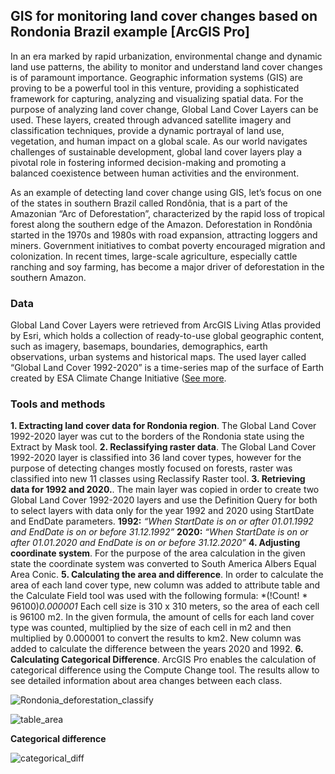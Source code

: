 ## GIS for monitoring land cover changes based on Rondonia Brazil example [ArcGIS Pro]
In an era marked by rapid urbanization, environmental change and dynamic land use patterns, the ability to monitor and understand land cover changes is of paramount importance. Geographic information systems (GIS) are proving to be a powerful tool in this venture, providing a sophisticated framework for capturing, analyzing and visualizing spatial data. For the purpose of analyzing land cover change, Global Land Cover Layers can be used. These layers, created through advanced satellite imagery and classification techniques, provide a dynamic portrayal of land use, vegetation, and human impact on a global scale. As our world navigates challenges of sustainable development, global land cover layers play a pivotal role in fostering informed decision-making and promoting a balanced coexistence between human activities and the environment. 

As an example of detecting land cover change using GIS, let’s focus on one of the states in southern Brazil called Rondônia, that is a part of the Amazonian “Arc of Deforestation”, characterized by the rapid loss of tropical forest along the southern edge of the Amazon. Deforestation in Rondônia started in the 1970s and 1980s with road expansion, attracting loggers and miners. Government initiatives to combat poverty encouraged migration and colonization. In recent times, large-scale agriculture, especially cattle ranching and soy farming, has become a major driver of deforestation in the southern Amazon.

### Data
Global Land Cover Layers were retrieved from ArcGIS Living Atlas provided by Esri, which holds a collection of ready-to-use global geographic content, such as imagery, basemaps, boundaries, demographics, earth observations, urban systems and historical maps. The used layer called “Global Land Cover 1992-2020” is a time-series map of the surface of Earth created by ESA Climate Change Initiative ([See more]([https://pages.github.com/](https://www.arcgis.com/home/item.html?id=1453082255024699af55c960bc3dc1fe)https://www.arcgis.com/home/item.html?id=1453082255024699af55c960bc3dc1fe).

### Tools and methods
**1. Extracting land cover data for Rondonia region**. The Global Land Cover 1992-2020 layer was cut to the borders of the Rondonia state using the Extract by Mask tool. 
**2. Reclassifying raster data**. The Global Land Cover 1992-2020 layer is classified into 36 land cover types, however for the purpose of detecting changes mostly focused on forests, raster was classified into new 11 classes using Reclassify Raster tool. 
**3. Retrieving data for 1992 and 2020.**. The main layer was copied in order to create two Global Land Cover 1992-2020 layers and use the Definition Query for both to select layers with data only for the year 1992 and 2020 using StartDate and EndDate parameters. 
**1992:**
*“When StartDate is on or after 01.01.1992 and EndDate is on or before 31.12.1992”*
**2020:** 
*“When StartDate is on or after 01.01.2020 and EndDate is on or before 31.12.2020”*
**4. Adjusting coordinate system**. For the purpose of the area calculation in the given state the coordinate system was converted to South America Albers Equal Area Conic. 
**5. Calculating the area and difference**. In order to calculate the area of each land cover type, new column was added to attribute table and the Calculate Field tool was used with the following formula:
*(!Count! * 96100)*0.000001*
Each cell size is 310 x 310 meters, so the area of each cell is 96100 m2. In the given formula, the amount of cells for each land cover type was counted, multiplied by the size of each cell in m2 and then multiplied by 0.000001 to convert the results to km2. New column was added to calculate the difference between the years 2020 and 1992. 
**6. Calculating Categorical Difference**. ArcGIS Pro enables the calculation of categorical difference using the Compute Change tool. The results allow to see detailed information about area changes between each class. 


![Rondonia_deforestation_classify](https://github.com/mkupisie/ArcGIS_PRO_GIS-for-monitoring-land-cover-changes-based-on-Rondonia-Brazil-example/assets/130785524/d4a61341-3461-4894-8da0-98bf8dac1231)


![table_area](https://github.com/mkupisie/ArcGIS_PRO_GIS-for-monitoring-land-cover-changes-based-on-Rondonia-Brazil-example/assets/130785524/6d2b7b29-3002-414a-a2d9-d0a86847f600)

**Categorical difference**

![categorical_diff](https://github.com/mkupisie/ArcGIS_PRO_GIS-for-monitoring-land-cover-changes-based-on-Rondonia-Brazil-example/assets/130785524/49617539-ed9f-4dc4-bf0f-4e5ba2322bd1)
